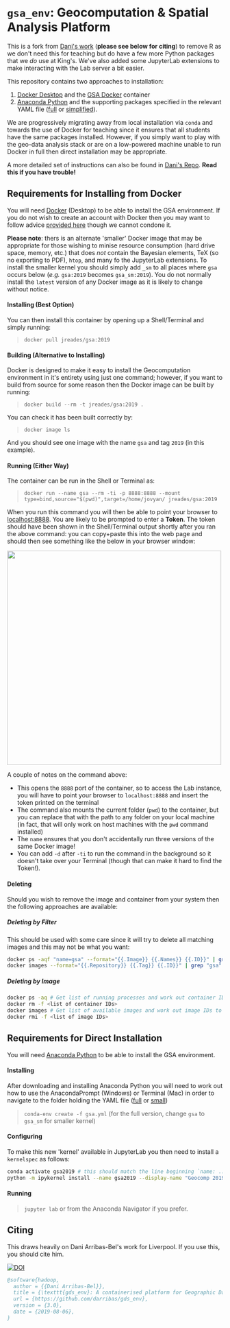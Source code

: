 # `gsa_env`: Geocomputation & Spatial Analysis Platform

This is a fork from [Dani's work](https://github.com/darribas/gds_env) (**please see below for citing**) to remove R as we don't need this for teaching but do have a few more Python packages that we _do_ use at King's. We've also added some JupyterLab extensions to make interacting with the Lab server a bit easier.

This repository contains two approaches to installation:

1. [Docker Desktop](https://www.docker.com/products/docker-desktop) and the [GSA Docker](https://cloud.docker.com/u/jreades/repository/docker/jreades/gsa) container
2. [Anaconda Python](https://www.anaconda.com/distribution/#download-section) and the supporting packages specified in the relevant YAML file ([full](https://github.com/kingsgeocomp/gsa_env/blob/master/gsa.yml) or [simplified](https://github.com/kingsgeocomp/gsa_env/blob/master/gsa_sm.yml)).

We are progressively migrating away from local installation via `conda` and towards the use of Docker for teaching since it ensures that all students have the same packages installed. However, if you simply want to play with the geo-data analysis stack or are on a low-powered machine unable to run Docker in full then direct installation may be appropriate.

A more detailed set of instructions can also be found in [Dani's Repo](https://github.com/darribas/gds19/tree/master/content/infrastructure). **Read this if you have trouble!**

## Requirements for Installing from Docker

You will need [Docker](https://www.docker.com) (Desktop) to be able to install the GSA environment. If you do not wish to create an account with Docker then you may want to follow advice [provided here](https://github.com/docker/docker.github.io/issues/6910#issuecomment-532393783) though we cannot condone it.

**Please note**: thers is an alternate 'smaller' Docker image that may be appropriate for those wishing to minise resource consumption (hard drive space, memory, etc.) that does _not_ contain the Bayesian elements, TeX (so no exporting to PDF), `htop`, and many fo the JupyterLab extensions. To install the smaller kernel you should simply add `_sm` to all places where `gsa` occurs below (_e.g._ `gsa:2019` becomes `gsa_sm:2019`). You do not normally install the `latest` version of any Docker image as it is likely to change without notice.

#### Installing (Best Option)

You can then install this container by opening up a Shell/Terminal and simply running:

> `docker pull jreades/gsa:2019`

#### Building (Alternative to Installing)

Docker is designed to make it easy to install the Geocomputation environment in it's entirety using just one command; however, if you want to build from source for some reason then the Docker image can be built by running:

> `docker build --rm -t jreades/gsa:2019 .`

You can check it has been built correctly by:

> `docker image ls`

And you should see one image with the name `gsa` and tag `2019` (in this example).

#### Running (Either Way)

The container can be run in the Shell or Terminal as:

> `docker run --name gsa --rm -ti -p 8888:8888 --mount type=bind,source="$(pwd)",target=/home/jovyan/ jreades/gsa:2019`

When you run this command you will then be able to point your browser to [localhost:8888](http://127.0.0.1:8888/lab?). You are likely to be prompted to enter a **Token**. The token should have been shown in the Shell/Terminal output shortly after you ran the above command: you can copy+paste this into the web page and should then see something like the below in your browser window:

<img src="JupyterLab.png" width="500">

A couple of notes on the command above:

* This opens the `8888` port of the container, so to access the Lab instance,
  you will have to point your browser to `localhost:8888` and insert the token
  printed on the terminal
* The command also mounts the current folder (`pwd`) to the container, but you can replace that with the path to any folder on your local machine (in fact, that will only work on host machines with the `pwd` command installed)
* The `name` ensures that you don't accidentally run three versions of the same Docker image!
* You can add `-d` after `-ti` to run the command in the background so it doesn't take over your Terminal (though that can make it hard to find the Token!).

#### Deleting

Should you wish to remove the image and container from your system then the following approaches are available:

##### Deleting by Filter

This should be used with some care since it will try to delete all matching images and this may not be what you want:

```bash
docker ps -aqf "name=gsa" --format="{{.Image}} {{.Names}} {{.ID}}" | grep "2019" | cut -d' ' -f3 | xargs docker rm -f
docker images --format="{{.Repository}} {{.Tag}} {{.ID}}" | grep "gsa" | cut -d' ' -f3 | xargs docker rmi
```

##### Deleting by Image

```bash
docker ps -aq # Get list of running processes and work out container IDs to remove
docker rm -f <list of container IDs>
docker images # Get list of available images and work out image IDs to remove
docker rmi -f <list of image IDs>
```

## Requirements for Direct Installation

You will need [Anaconda Python](https://www.anaconda.com/distribution/#download-section) to be able to install the GSA environment.

#### Installing

After downloading and installing Anaconda Python you will need to work out how to use the AnacondaPrompt (Windows) or Terminal (Mac) in order to navigate to the folder holding the YAML file ([full](https://github.com/kingsgeocomp/gsa_env/blob/master/gsa.yml) or [small](https://github.com/kingsgeocomp/gsa_env/blob/master/gsa_sm.yml))

> `conda-env create -f gsa.yml` (for the full version, change `gsa` to `gsa_sm` for smaller kernel)

#### Configuring

To make this new 'kernel' available in JupyterLab you then need to install a `kernelspec` as follows:

```bash
conda activate gsa2019 # this should match the line beginning `name: ...` in the YAML file
python -m ipykernel install --name gsa2019 --display-name "Geocomp 2019" # Note match of 'names', display name can be anything
```

#### Running

> `jupyter lab` or from the Anaconda Navigator if you prefer.

## Citing

This draws heavily on Dani Arribas-Bel's work for Liverpool. If you use this, you should cite him.

[![DOI](https://zenodo.org/badge/65582539.svg)](https://zenodo.org/badge/latestdoi/65582539)

```bibtex
@software{hadoop,
  author = {{Dani Arribas-Bel}},
  title = {\texttt{gds_env}: A containerised platform for Geographic Data Science},
  url = {https://github.com/darribas/gds_env},
  version = {3.0},
  date = {2019-08-06},
}
```
